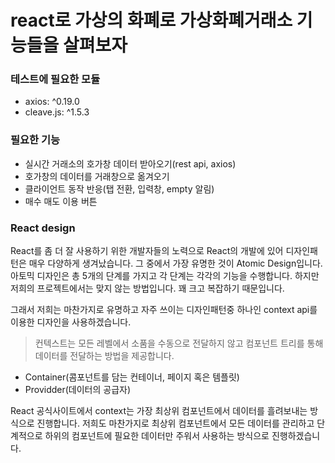 # react로 가상의 화폐로 가상화폐거래소 기능들을 살펴보자

### 테스트에 필요한 모듈

- axios: ^0.19.0
- cleave.js: ^1.5.3

### 필요한 기능

- 실시간 거래소의 호가창 데이터 받아오기(rest api, axios)
- 호가창의 데이터를 거래창으로 옮겨오기
- 클라이언트 동작 반응(탭 전환, 입력창, empty 알림)
- 매수 매도 이용 버튼

### React design

React를 좀 더 잘 사용하기 위한 개발자들의 노력으로 React의 개발에 있어 디자인패턴은 매우 다양하게 생겨났습니다. 그 중에서 가장 유명한 것이 Atomic Design입니다. 아토믹 디자인은 총 5개의 단계를 가지고 각 단계는 각각의 기능을 수행합니다. 하지만 저희의 프로젝트에서는 맞지 않는 방법입니다. 꽤 크고 복잡하기 때문입니다.

그래서 저희는 마찬가지로 유명하고 자주 쓰이는 디자인패턴중 하나인 context api를 이용한 디자인을 사용하겠습니다. 

>컨텍스트는 모든 레벨에서 소품을 수동으로 전달하지 않고 컴포넌트 트리를 통해 데이터를 전달하는 방법을 제공합니다.

- Container(콤포넌트를 담는 컨테이너, 페이지 혹은 템플릿) 
- Providder(데이터의 공급자)

React 공식사이트에서 context는 가장 최상위 컴포넌트에서 데이터를 흘려보내는 방식으로 진행합니다. 저희도 마찬가지로 최상위 컴포넌트에서 모든 데이터를 관리하고 단계적으로 하위의 컴포넌트에 필요한 데이터만 주워서 사용하는 방식으로 진행하겠습니다.